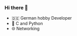 ### Hi there 👋

- 🇩🇪 German hobby Developer
- 🌱 C and Python
- 🌐 Networking
<!--
**ZaZiDev/ZaZiDev** is a ✨ _special_ ✨ repository because its `README.md` (this file) appears on your GitHub profile.

Here are some ideas to get you started:


-->
